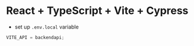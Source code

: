 # React + TypeScript + Vite + Cypress

- set up `.env.local` variable

```js
VITE_API = backendapi;
```

